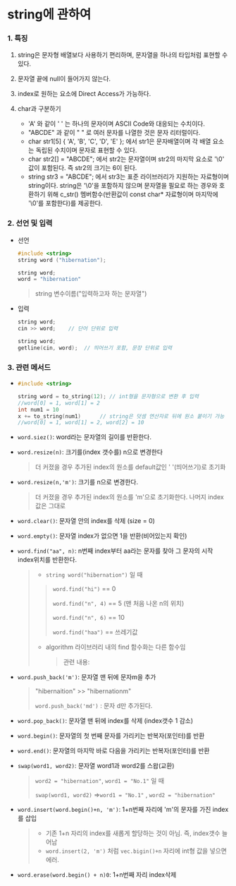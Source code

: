 # string에 관하여

### 1. 특징

1. string은 문자형 배열보다 사용하기 편리하며, 문자열을 하나의 타입처럼 표현할 수 있다.

2. 문자열 끝에 null이 들어가지 않는다.

3. index로 원하는 요소에 Direct Access가 가능하다.
4. char과 구분하기
   - 'A' 와 같이 ' ' 는 하나의 문자이며 ASCII Code와 대응되는 수치이다.
   - "ABCDE" 과 같이 " " 로 여러 문자를 나열한 것은 문자 리터럴이다.
   - char str1[5] { 'A', 'B', 'C', 'D', 'E' }; 에서 str1은 문자배열이며 각 배열 요소는 독립된 수치이며 문자로 표현할 수 있다.
   - char str2[] = "ABCDE"; 에서 str2는 문자열이며 str2의 마지막 요소로 '\0' 값이 포함된다. 즉 str2의 크기는 6이 된다.
   - string str3 = "ABCDE"; 에서 str3는 표준 라이브러리가 지원하는 자료형이며 string이다. string은 '\0'을 포함하지 않으며 문자열을 필요로 하는 경우와 호환하기 위해 c_str() 멤버함수(반환값이 const char* 자료형이며 마지막에 '\0'를 포함한다)를 제공한다.

### 2. 선언 및 입력

- 선언

  ```c++
  #include <string>     
  string word ("hibernation");
  
  string word;
  word = "hibernation"
  ```

  > string 변수이름("입력하고자 하는 문자열")

- 입력

  ```c++
  string word;
  cin >> word;    // 단어 단위로 입력
  
  string word;
  getline(cin, word);  // 띄어쓰기 포함, 문장 단위로 입력
  
  
  ```



### 3. 관련 메서드

- ```c++
  #include <string>
  
  string word = to_string(12); // int형을 문자형으로 변환 후 입력
  //word[0] = 1, word[1] = 2
  int num1 = 10
  x += to_string(num1)      // string은 덧셈 연산자로 뒤에 원소 붙이기 가능
  //word[0] = 1, word[1] = 2, word[2] = 10
  ```

- `word.siez()`: word라는 문자열의 길이를 반환한다.

- `word.resize(n)`: 크기를(index 갯수를) n으로 변경한다

  > 더 커졌을 경우 추가된 index의 원소를 default값인 ' '(띄어쓰기)로 초기화

- `word.resize(n,'m')`: 크기를 n으로 변경한다.

  > 더 커졌을 경우 추가된 index의 원소를 'm'으로 초기화한다. 나머지 index값은 그대로

- `word.clear()`: 문자열 안의 index를 삭제 (size = 0)
- `word.empty()`: 문자열 index가 없으면 1을 반환(비어있는지 확인)

- `word.find("aa", n)`: n번째 index부터 aa라는 문자를 찾아 그 문자의 시작 index위치를 반환한다.

  > - `string word("hibernation")` 일 때 
  >
  > >  `word.find("hi")` == 0
  > >
  > > `word.find("n", 4)` == 5  (맨 처음 나온 n의 위치)
  > >
  > > `word.find("n", 6)` == 10
  > >
  > > `word.find("haa")` == 쓰레기값
  >
  > - algorithm 라이브러리 내의 find 함수화는 다른 함수임
  >
  >   > 관련 내용: 

- `word.push_back('m')`: 문자열 맨 뒤에 문자m을 추가

  > "hibernaition" >> "hibernationm"
  >
  > `word.push_back('md')` : 문자 d만 추가된다.

- `word.pop_back()`: 문자열 맨 뒤에 index를 삭제 (index갯수 1 감소)

- `word.begin()`: 문자열의 첫 번째 문자를 가리키는 반복자(포인터)를 반환

- `word.end()`: 문자열의 마지막 바로 다음을 가리키는 반복자(포인터)를 반환

- `swap(word1, word2)`: 문자열 word1과 word2를 스왑(교환)

  > `word2 = "hibernation"`, `word1 = "No.1"` 일 때
  >
  > `swap(word1, word2)` =>`word1 = "No.1"` ,  `word2 = "hibernation"`

- `word.insert(word.begin()+n, 'm')`: 1+n번째 자리에 'm'의 문자를 가진 index를 삽입

  > - 기존 1+n 자리의 index를 새롭게 할당하는 것이 아님. 즉, index갯수 늘어남
  > - `word.insert(2, 'm')` 처럼 `vec.bigin()+n` 자리에 int형 값을 넣으면 에러. 

- `word.erase(word.begin() + n)0`:  1+n번째 자리 index삭제